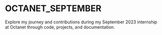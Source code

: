 # OCTANET_SEPTEMBER
Explore my journey and contributions during my September 2023 internship at Octanet through code, projects, and documentation.
